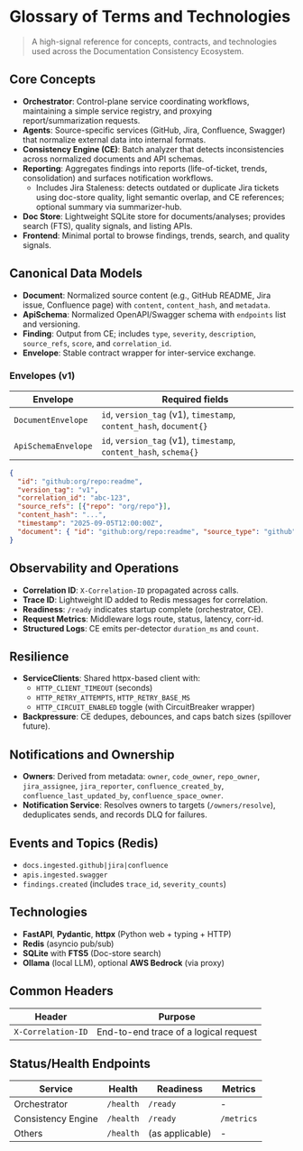 # Glossary of Terms and Technologies

> A high-signal reference for concepts, contracts, and technologies used across the Documentation Consistency Ecosystem.

## Core Concepts
- **Orchestrator**: Control-plane service coordinating workflows, maintaining a simple service registry, and proxying report/summarization requests.
- **Agents**: Source-specific services (GitHub, Jira, Confluence, Swagger) that normalize external data into internal formats.
- **Consistency Engine (CE)**: Batch analyzer that detects inconsistencies across normalized documents and API schemas.
- **Reporting**: Aggregates findings into reports (life-of-ticket, trends, consolidation) and surfaces notification workflows.
  - Includes Jira Staleness: detects outdated or duplicate Jira tickets using doc-store quality, light semantic overlap, and CE references; optional summary via summarizer-hub.
- **Doc Store**: Lightweight SQLite store for documents/analyses; provides search (FTS), quality signals, and listing APIs.
- **Frontend**: Minimal portal to browse findings, trends, search, and quality signals.

## Canonical Data Models
- **Document**: Normalized source content (e.g., GitHub README, Jira issue, Confluence page) with `content`, `content_hash`, and `metadata`.
- **ApiSchema**: Normalized OpenAPI/Swagger schema with `endpoints` list and versioning.
- **Finding**: Output from CE; includes `type`, `severity`, `description`, `source_refs`, `score`, and `correlation_id`.
- **Envelope**: Stable contract wrapper for inter-service exchange.

### Envelopes (v1)
| Envelope | Required fields |
|---|---|
| `DocumentEnvelope` | `id`, `version_tag` (v1), `timestamp`, `content_hash`, `document{}` |
| `ApiSchemaEnvelope` | `id`, `version_tag` (v1), `timestamp`, `content_hash`, `schema{}` |

```json
{
  "id": "github:org/repo:readme",
  "version_tag": "v1",
  "correlation_id": "abc-123",
  "source_refs": [{"repo": "org/repo"}],
  "content_hash": "...",
  "timestamp": "2025-09-05T12:00:00Z",
  "document": { "id": "github:org/repo:readme", "source_type": "github", "content": "..." }
}
```

## Observability and Operations
- **Correlation ID**: `X-Correlation-ID` propagated across calls.
- **Trace ID**: Lightweight ID added to Redis messages for correlation.
- **Readiness**: `/ready` indicates startup complete (orchestrator, CE).
- **Request Metrics**: Middleware logs route, status, latency, corr-id.
- **Structured Logs**: CE emits per-detector `duration_ms` and `count`.

## Resilience
- **ServiceClients**: Shared httpx-based client with:
  - `HTTP_CLIENT_TIMEOUT` (seconds)
  - `HTTP_RETRY_ATTEMPTS`, `HTTP_RETRY_BASE_MS`
  - `HTTP_CIRCUIT_ENABLED` toggle (with CircuitBreaker wrapper)
- **Backpressure**: CE dedupes, debounces, and caps batch sizes (spillover future).

## Notifications and Ownership
- **Owners**: Derived from metadata: `owner`, `code_owner`, `repo_owner`, `jira_assignee`, `jira_reporter`, `confluence_created_by`, `confluence_last_updated_by`, `confluence_space_owner`.
- **Notification Service**: Resolves owners to targets (`/owners/resolve`), deduplicates sends, and records DLQ for failures.

## Events and Topics (Redis)
- `docs.ingested.github|jira|confluence`
- `apis.ingested.swagger`
- `findings.created` (includes `trace_id`, `severity_counts`)

## Technologies
- **FastAPI**, **Pydantic**, **httpx** (Python web + typing + HTTP)
- **Redis** (asyncio pub/sub)
- **SQLite** with **FTS5** (Doc-store search)
- **Ollama** (local LLM), optional **AWS Bedrock** (via proxy)

## Common Headers
| Header | Purpose |
|---|---|
| `X-Correlation-ID` | End-to-end trace of a logical request |

## Status/Health Endpoints
| Service | Health | Readiness | Metrics |
|---|---|---|---|
| Orchestrator | `/health` | `/ready` | - |
| Consistency Engine | `/health` | `/ready` | `/metrics` |
| Others | `/health` | (as applicable) | - |
